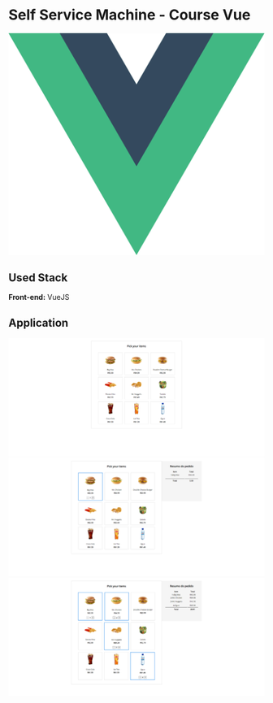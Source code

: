 

# Self Service Machine - Course Vue 
![App Screenshot](img/vue.png)

## Used Stack 
**Front-end:** VueJS


## Application
![App Screenshot](img/screen.png)
![App Screenshot](img/cart.png)
![App Screenshot](img/cartend.png)



